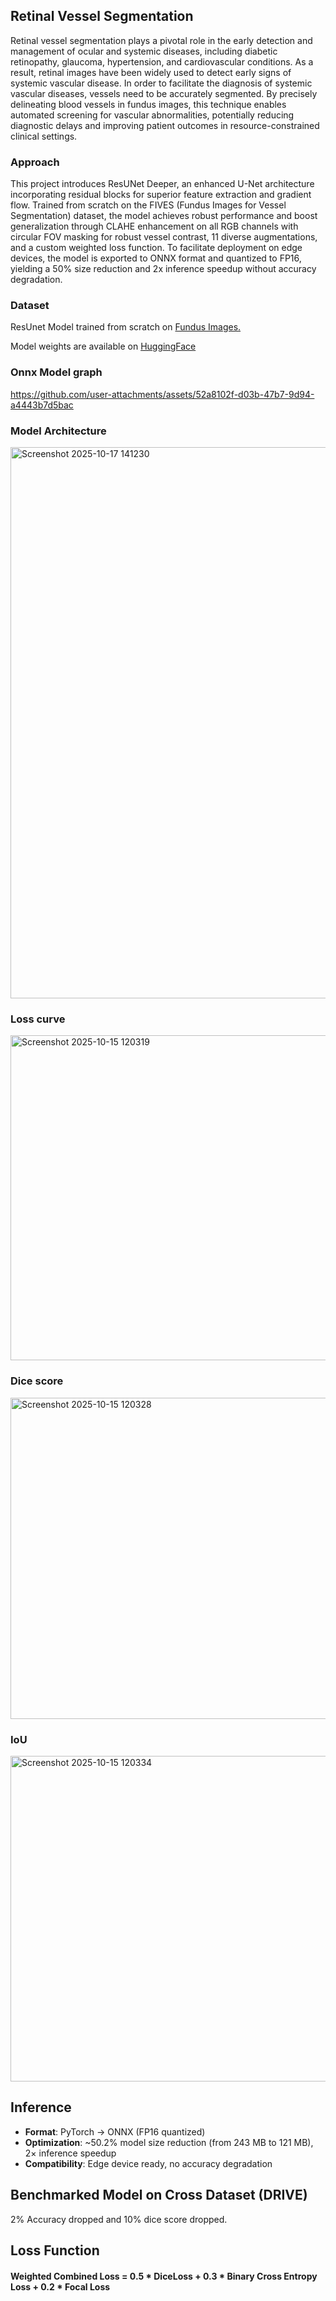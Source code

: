 ## Retinal Vessel Segmentation

Retinal vessel segmentation plays a pivotal role in the early detection and management of ocular and systemic diseases, including diabetic retinopathy, glaucoma, hypertension, and cardiovascular conditions. As a result, retinal images have been widely used to detect early signs of systemic vascular disease. In order to facilitate the diagnosis of systemic vascular diseases, vessels need to be accurately segmented. 
By precisely delineating blood vessels in fundus images, this technique enables automated screening for vascular abnormalities, potentially reducing diagnostic delays and improving patient outcomes in resource-constrained clinical settings.

### Approach

This project introduces ResUNet Deeper, an enhanced U-Net architecture incorporating residual blocks for superior feature extraction and gradient flow. Trained from scratch on the FIVES (Fundus Images for Vessel Segmentation) dataset, the model achieves robust performance and boost generalization through CLAHE enhancement on all RGB channels with circular FOV masking for robust vessel contrast, 11 diverse augmentations, and a custom weighted loss function. To facilitate deployment on edge devices, the model is exported to ONNX format and quantized to FP16, yielding a 50% size reduction and 2x inference speedup without accuracy degradation.

### Dataset 

ResUnet Model trained from scratch on [Fundus Images.](https://www.kaggle.com/datasets/nikitamanaenkov/fundus-image-dataset-for-vessel-segmentation/data)

Model weights are available on [HuggingFace](https://huggingface.co/ramshakhan/segmentation-model/tree/main)

### Onnx Model graph 

https://github.com/user-attachments/assets/52a8102f-d03b-47b7-9d94-a4443b7d5bac

### Model Architecture

<img width="1238" height="882" alt="Screenshot 2025-10-17 141230" src="https://github.com/user-attachments/assets/6258e05a-2d05-43a0-9fe6-8632ea308fcf" />

### Loss curve

<img width="807" height="520" alt="Screenshot 2025-10-15 120319" src="https://github.com/user-attachments/assets/cf368153-ada2-4449-af76-2df009414be2" />

### Dice score

<img width="805" height="514" alt="Screenshot 2025-10-15 120328" src="https://github.com/user-attachments/assets/b5edbe07-1107-470b-a755-51a444a91092" />

### IoU

<img width="800" height="521" alt="Screenshot 2025-10-15 120334" src="https://github.com/user-attachments/assets/fcd9325c-6586-45b1-9641-f9932b22b0c0" />

## Inference

- **Format**: PyTorch → ONNX (FP16 quantized)
- **Optimization**: ~50.2% model size reduction (from 243 MB to 121 MB), 2× inference speedup
- **Compatibility**: Edge device ready, no accuracy degradation

## Benchmarked Model on Cross Dataset (DRIVE)
2% Accuracy dropped and 10% dice score dropped. 

## Loss Function

#### Weighted Combined Loss = 0.5 * DiceLoss + 0.3 * Binary Cross Entropy Loss + 0.2 * Focal Loss


